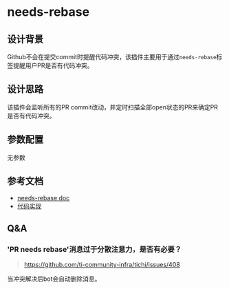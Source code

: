 # needs-rebase

## 设计背景

Github不会在提交commit时提醒代码冲突，该插件主要用于通过`needs-rebase`标签提醒用户PR是否有代码冲突。

## 设计思路

该插件会监听所有的PR commit改动，并定时扫描全部open状态的PR来确定PR是否有代码冲突。

## 参数配置

无参数

## 参考文档

- [needs-rebase doc](https://prow.tidb.io/plugins?repo=ti-community-infra%2Ftichi)
- [代码实现](https://github.com/kubernetes/test-infra/tree/master/prow/external-plugins/needs-rebase)

## Q&A

### 'PR needs rebase'消息过于分散注意力，是否有必要？

> https://github.com/ti-community-infra/tichi/issues/408

当冲突解决后bot会自动删除消息。
